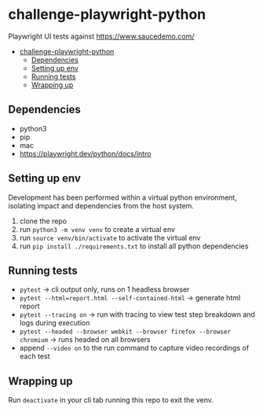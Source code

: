 # challenge-playwright-python

Playwright UI tests against https://www.saucedemo.com/

- [challenge-playwright-python](#challenge-playwright-python)
  - [Dependencies](#dependencies)
  - [Setting up env](#setting-up-env)
  - [Running tests](#running-tests)
  - [Wrapping up](#wrapping-up)

## Dependencies

- python3
- pip
- mac
- https://playwright.dev/python/docs/intro

## Setting up env

Development has been performed within a virtual python environment, isolating impact and dependencies from the host system.

1. clone the repo
2. run `python3 -m venv venv` to create a virtual env
3. run `source venv/bin/activate` to activate the virtual env
4. run `pip install ./requirements.txt` to install all python dependencies

## Running tests

* `pytest` -> cli output only, runs on 1 headless browser
* `pytest --html=report.html --self-contained-html` -> generate html report
* `pytest --tracing on` -> run with tracing to view test step breakdown and logs during execution
* `pytest --headed --browser webkit --browser firefox --browser chromium` -> runs headed on all browsers 
* append `--video on` to the run command to capture video recordings of each test

## Wrapping up

Run `deactivate` in your cli tab running this repo to exit the venv.